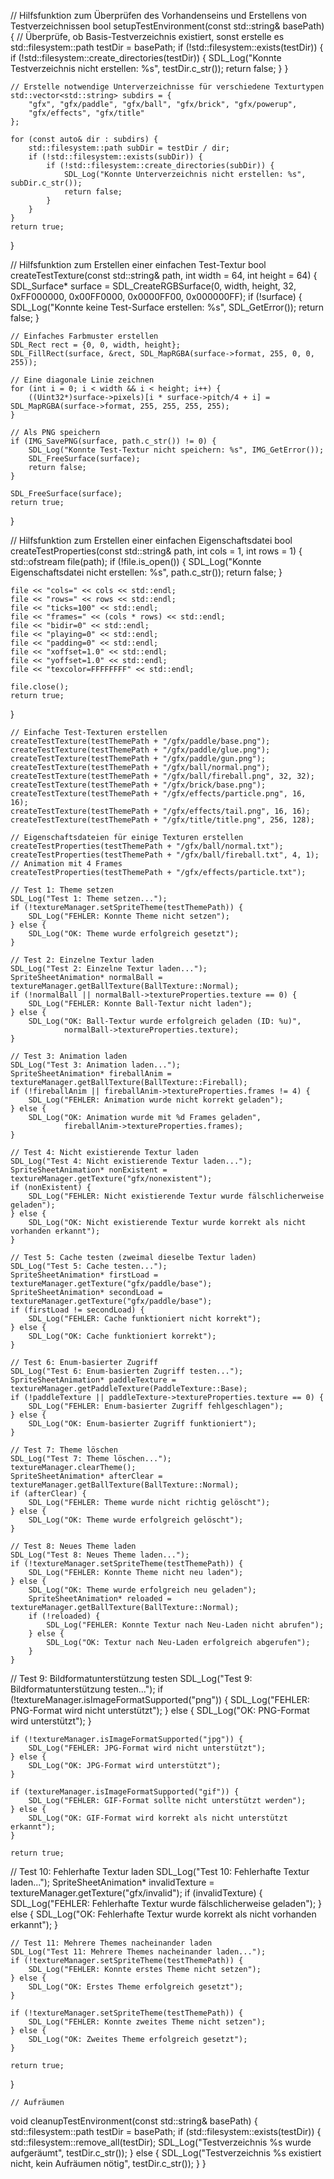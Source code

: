 // Hilfsfunktion zum Überprüfen des Vorhandenseins und Erstellens von Testverzeichnissen
bool setupTestEnvironment(const std::string& basePath) {
// Überprüfe, ob Basis-Testverzeichnis existiert, sonst erstelle es
std::filesystem::path testDir = basePath;
if (!std::filesystem::exists(testDir)) {
if (!std::filesystem::create_directories(testDir)) {
SDL_Log("Konnte Testverzeichnis nicht erstellen: %s", testDir.c_str());
return false;
}
}

    // Erstelle notwendige Unterverzeichnisse für verschiedene Texturtypen
    std::vector<std::string> subdirs = {
        "gfx", "gfx/paddle", "gfx/ball", "gfx/brick", "gfx/powerup", 
        "gfx/effects", "gfx/title"
    };
    
    for (const auto& dir : subdirs) {
        std::filesystem::path subDir = testDir / dir;
        if (!std::filesystem::exists(subDir)) {
            if (!std::filesystem::create_directories(subDir)) {
                SDL_Log("Konnte Unterverzeichnis nicht erstellen: %s", subDir.c_str());
                return false;
            }
        }
    }
    return true;

}

// Hilfsfunktion zum Erstellen einer einfachen Test-Textur
bool createTestTexture(const std::string& path, int width = 64, int height = 64) {
SDL_Surface* surface = SDL_CreateRGBSurface(0, width, height, 32,
0xFF000000,
0x00FF0000,
0x0000FF00,
0x000000FF);
if (!surface) {
SDL_Log("Konnte keine Test-Surface erstellen: %s", SDL_GetError());
return false;
}

    // Einfaches Farbmuster erstellen
    SDL_Rect rect = {0, 0, width, height};
    SDL_FillRect(surface, &rect, SDL_MapRGBA(surface->format, 255, 0, 0, 255));

    // Eine diagonale Linie zeichnen
    for (int i = 0; i < width && i < height; i++) {
        ((Uint32*)surface->pixels)[i * surface->pitch/4 + i] = SDL_MapRGBA(surface->format, 255, 255, 255, 255);
    }

    // Als PNG speichern
    if (IMG_SavePNG(surface, path.c_str()) != 0) {
        SDL_Log("Konnte Test-Textur nicht speichern: %s", IMG_GetError());
        SDL_FreeSurface(surface);
        return false;
    }

    SDL_FreeSurface(surface);
    return true;

}

// Hilfsfunktion zum Erstellen einer einfachen Eigenschaftsdatei
bool createTestProperties(const std::string& path, int cols = 1, int rows = 1) {
std::ofstream file(path);
if (!file.is_open()) {
SDL_Log("Konnte Eigenschaftsdatei nicht erstellen: %s", path.c_str());
return false;
}

    file << "cols=" << cols << std::endl;
    file << "rows=" << rows << std::endl;
    file << "ticks=100" << std::endl;
    file << "frames=" << (cols * rows) << std::endl;
    file << "bidir=0" << std::endl;
    file << "playing=0" << std::endl;
    file << "padding=0" << std::endl;
    file << "xoffset=1.0" << std::endl;
    file << "yoffset=1.0" << std::endl;
    file << "texcolor=FFFFFFFF" << std::endl;

    file.close();
    return true;

}

    // Einfache Test-Texturen erstellen
    createTestTexture(testThemePath + "/gfx/paddle/base.png");
    createTestTexture(testThemePath + "/gfx/paddle/glue.png");
    createTestTexture(testThemePath + "/gfx/paddle/gun.png");
    createTestTexture(testThemePath + "/gfx/ball/normal.png");
    createTestTexture(testThemePath + "/gfx/ball/fireball.png", 32, 32);
    createTestTexture(testThemePath + "/gfx/brick/base.png");
    createTestTexture(testThemePath + "/gfx/effects/particle.png", 16, 16);
    createTestTexture(testThemePath + "/gfx/effects/tail.png", 16, 16);
    createTestTexture(testThemePath + "/gfx/title/title.png", 256, 128);
    
    // Eigenschaftsdateien für einige Texturen erstellen
    createTestProperties(testThemePath + "/gfx/ball/normal.txt");
    createTestProperties(testThemePath + "/gfx/ball/fireball.txt", 4, 1); // Animation mit 4 Frames
    createTestProperties(testThemePath + "/gfx/effects/particle.txt");

    // Test 1: Theme setzen
    SDL_Log("Test 1: Theme setzen...");
    if (!textureManager.setSpriteTheme(testThemePath)) {
        SDL_Log("FEHLER: Konnte Theme nicht setzen");
    } else {
        SDL_Log("OK: Theme wurde erfolgreich gesetzt");
    }

    // Test 2: Einzelne Textur laden
    SDL_Log("Test 2: Einzelne Textur laden...");
    SpriteSheetAnimation* normalBall = textureManager.getBallTexture(BallTexture::Normal);
    if (!normalBall || normalBall->textureProperties.texture == 0) {
        SDL_Log("FEHLER: Konnte Ball-Textur nicht laden");
    } else {
        SDL_Log("OK: Ball-Textur wurde erfolgreich geladen (ID: %u)", 
                normalBall->textureProperties.texture);
    }

    // Test 3: Animation laden
    SDL_Log("Test 3: Animation laden...");
    SpriteSheetAnimation* fireballAnim = textureManager.getBallTexture(BallTexture::Fireball);
    if (!fireballAnim || fireballAnim->textureProperties.frames != 4) {
        SDL_Log("FEHLER: Animation wurde nicht korrekt geladen");
    } else {
        SDL_Log("OK: Animation wurde mit %d Frames geladen", 
                fireballAnim->textureProperties.frames);
    }

    // Test 4: Nicht existierende Textur laden
    SDL_Log("Test 4: Nicht existierende Textur laden...");
    SpriteSheetAnimation* nonExistent = textureManager.getTexture("gfx/nonexistent");
    if (nonExistent) {
        SDL_Log("FEHLER: Nicht existierende Textur wurde fälschlicherweise geladen");
    } else {
        SDL_Log("OK: Nicht existierende Textur wurde korrekt als nicht vorhanden erkannt");
    }

    // Test 5: Cache testen (zweimal dieselbe Textur laden)
    SDL_Log("Test 5: Cache testen...");
    SpriteSheetAnimation* firstLoad = textureManager.getTexture("gfx/paddle/base");
    SpriteSheetAnimation* secondLoad = textureManager.getTexture("gfx/paddle/base");
    if (firstLoad != secondLoad) {
        SDL_Log("FEHLER: Cache funktioniert nicht korrekt");
    } else {
        SDL_Log("OK: Cache funktioniert korrekt");
    }

    // Test 6: Enum-basierter Zugriff
    SDL_Log("Test 6: Enum-basierten Zugriff testen...");
    SpriteSheetAnimation* paddleTexture = textureManager.getPaddleTexture(PaddleTexture::Base);
    if (!paddleTexture || paddleTexture->textureProperties.texture == 0) {
        SDL_Log("FEHLER: Enum-basierter Zugriff fehlgeschlagen");
    } else {
        SDL_Log("OK: Enum-basierter Zugriff funktioniert");
    }

    // Test 7: Theme löschen
    SDL_Log("Test 7: Theme löschen...");
    textureManager.clearTheme();
    SpriteSheetAnimation* afterClear = textureManager.getBallTexture(BallTexture::Normal);
    if (afterClear) {
        SDL_Log("FEHLER: Theme wurde nicht richtig gelöscht");
    } else {
        SDL_Log("OK: Theme wurde erfolgreich gelöscht");
    }

    // Test 8: Neues Theme laden
    SDL_Log("Test 8: Neues Theme laden...");
    if (!textureManager.setSpriteTheme(testThemePath)) {
        SDL_Log("FEHLER: Konnte Theme nicht neu laden");
    } else {
        SDL_Log("OK: Theme wurde erfolgreich neu geladen");
        SpriteSheetAnimation* reloaded = textureManager.getBallTexture(BallTexture::Normal);
        if (!reloaded) {
            SDL_Log("FEHLER: Konnte Textur nach Neu-Laden nicht abrufen");
        } else {
            SDL_Log("OK: Textur nach Neu-Laden erfolgreich abgerufen");
        }
    }

// Test 9: Bildformatunterstützung testen
SDL_Log("Test 9: Bildformatunterstützung testen...");
if (!textureManager.isImageFormatSupported("png")) {
SDL_Log("FEHLER: PNG-Format wird nicht unterstützt");
} else {
SDL_Log("OK: PNG-Format wird unterstützt");
}

    if (!textureManager.isImageFormatSupported("jpg")) {
        SDL_Log("FEHLER: JPG-Format wird nicht unterstützt");
    } else {
        SDL_Log("OK: JPG-Format wird unterstützt");
    }

    if (textureManager.isImageFormatSupported("gif")) {
        SDL_Log("FEHLER: GIF-Format sollte nicht unterstützt werden");
    } else {
        SDL_Log("OK: GIF-Format wird korrekt als nicht unterstützt erkannt");
    }

    return true;

// Test 10: Fehlerhafte Textur laden
SDL_Log("Test 10: Fehlerhafte Textur laden...");
SpriteSheetAnimation* invalidTexture = textureManager.getTexture("gfx/invalid");
if (invalidTexture) {
SDL_Log("FEHLER: Fehlerhafte Textur wurde fälschlicherweise geladen");
} else {
SDL_Log("OK: Fehlerhafte Textur wurde korrekt als nicht vorhanden erkannt");
}

    // Test 11: Mehrere Themes nacheinander laden
    SDL_Log("Test 11: Mehrere Themes nacheinander laden...");
    if (!textureManager.setSpriteTheme(testThemePath)) {
        SDL_Log("FEHLER: Konnte erstes Theme nicht setzen");
    } else {
        SDL_Log("OK: Erstes Theme erfolgreich gesetzt");
    }

    if (!textureManager.setSpriteTheme(testThemePath)) {
        SDL_Log("FEHLER: Konnte zweites Theme nicht setzen");
    } else {
        SDL_Log("OK: Zweites Theme erfolgreich gesetzt");
    }

    return true;

}

    // Aufräumen

void cleanupTestEnvironment(const std::string& basePath) {
std::filesystem::path testDir = basePath;
if (std::filesystem::exists(testDir)) {
std::filesystem::remove_all(testDir);
SDL_Log("Testverzeichnis %s wurde aufgeräumt", testDir.c_str());
} else {
SDL_Log("Testverzeichnis %s existiert nicht, kein Aufräumen nötig", testDir.c_str());
}
}